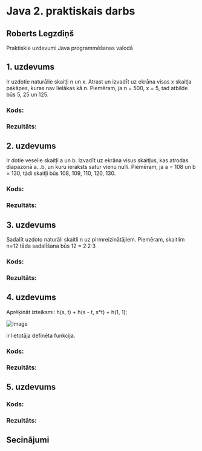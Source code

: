 # Java 2. praktiskais darbs

## Roberts Legzdiņš

Praktiskie uzdevumi Java programmēšanas valodā

## 1. uzdevums

Ir uzdotie naturālie skaitļi n un x. Atrast un izvadīt uz ekrāna visas x skaitļa pakāpes, kuras nav
lielākas kā n.
Piemēram, ja n = 500, x = 5, tad atbilde būs 5, 25 un 125.

### Kods:

### Rezultāts:


## 2. uzdevums

Ir dotie veselie skaitļi a un b. Izvadīt uz ekrāna visus skaitļus, kas atrodas diapazonā a...b, un kuru
ieraksts satur vienu nulli.
Piemēram, ja a = 108 un b = 130, tādi skaitļi būs 108, 109, 110, 120, 130.

### Kods:

### Rezultāts:


## 3. uzdevums

Sadalīt uzdoto naturāli skaitli n uz pirmreizinātājiem.
Piemēram, skaitlim n=12 tāda sadalīšana būs 12 = 2·2·3

### Kods:

### Rezultāts:


## 4. uzdevums

Aprēķināt izteiksmi: h(s, t) + h(s - t, s*t) + h(1, 1);

![image](https://user-images.githubusercontent.com/62758448/197512912-d2906df5-dceb-4c82-8eb2-98d62cf8ebd8.png)

ir lietotāja definēta funkcija.


### Kods:

### Rezultāts:


## 5. uzdevums

### Kods:

### Rezultāts:


## Secinājumi
